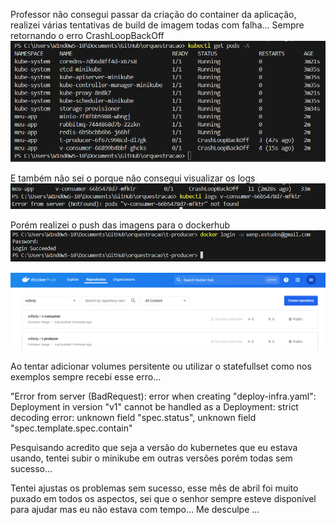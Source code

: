Professor não consegui passar da criação do container da aplicação, realizei várias tentativas de build de imagem todas com falha... 
Sempre retornando o erro CrashLoopBackOff 
![alt text](images/CrashLoopBackOff.png)

E também não sei o porque não consegui visualizar os logs
![alt text](images/noLogs.png)

Porém realizei o push das imagens para o dockerhub 
![alt text](images/login_docker_hub.png)

![alt text](images/repositorios_docker.png)

Ao tentar adicionar volumes persitente ou utilizar o statefullset como nos exemplos sempre recebi esse erro... 

"Error from server (BadRequest): error when creating "deploy-infra.yaml": Deployment in version "v1" cannot be handled as a Deployment: strict decoding error: unknown field "spec.status", unknown field "spec.template.spec.contain"

Pesquisando acredito que seja a versão do kubernetes que eu estava usando, tentei subir o minikube em outras versões porém todas sem sucesso... 

Tentei ajustas os problemas sem sucesso, esse mês de abril foi muito puxado em todos os aspectos, sei que o senhor sempre esteve disponível para ajudar mas eu não estava com tempo... 
Me desculpe ...

